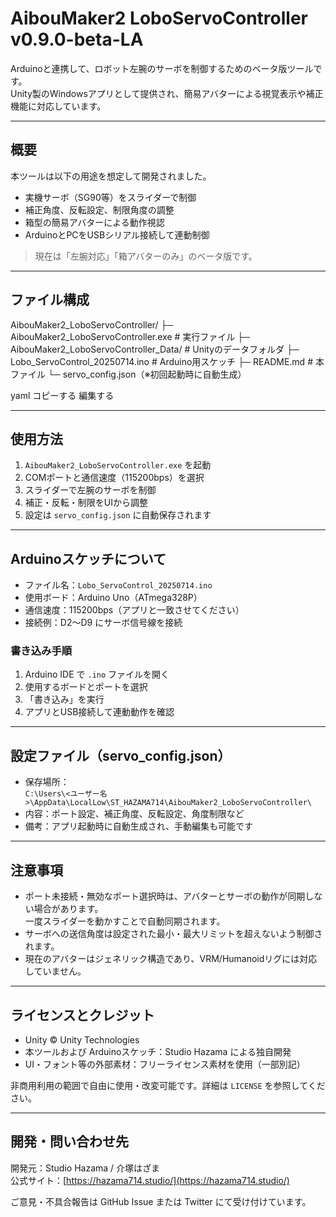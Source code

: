 # AibouMaker2 LoboServoController v0.9.0-beta-LA

Arduinoと連携して、ロボット左腕のサーボを制御するためのベータ版ツールです。  
Unity製のWindowsアプリとして提供され、簡易アバターによる視覚表示や補正機能に対応しています。

---

## 概要

本ツールは以下の用途を想定して開発されました。

- 実機サーボ（SG90等）をスライダーで制御  
- 補正角度、反転設定、制限角度の調整  
- 箱型の簡易アバターによる動作視認  
- ArduinoとPCをUSBシリアル接続して連動制御  

> 現在は「左腕対応」「箱アバターのみ」のベータ版です。

---

## ファイル構成

AibouMaker2_LoboServoController/
├─ AibouMaker2_LoboServoController.exe # 実行ファイル
├─ AibouMaker2_LoboServoController_Data/ # Unityのデータフォルダ
├─ Lobo_ServoControl_20250714.ino # Arduino用スケッチ
├─ README.md # 本ファイル
└─ servo_config.json（※初回起動時に自動生成）

yaml
コピーする
編集する

---

## 使用方法

1. `AibouMaker2_LoboServoController.exe` を起動  
2. COMポートと通信速度（115200bps）を選択  
3. スライダーで左腕のサーボを制御  
4. 補正・反転・制限をUIから調整  
5. 設定は `servo_config.json` に自動保存されます  

---

## Arduinoスケッチについて

- ファイル名：`Lobo_ServoControl_20250714.ino`  
- 使用ボード：Arduino Uno（ATmega328P）  
- 通信速度：115200bps（アプリと一致させてください）  
- 接続例：D2〜D9 にサーボ信号線を接続

### 書き込み手順

1. Arduino IDE で `.ino` ファイルを開く  
2. 使用するボードとポートを選択  
3. 「書き込み」を実行  
4. アプリとUSB接続して連動動作を確認

---

## 設定ファイル（servo_config.json）

- 保存場所：  
  `C:\Users\<ユーザー名>\AppData\LocalLow\ST_HAZAMA714\AibouMaker2_LoboServoController\`  
- 内容：ポート設定、補正角度、反転設定、角度制限など  
- 備考：アプリ起動時に自動生成され、手動編集も可能です  

---

## 注意事項

- ポート未接続・無効なポート選択時は、アバターとサーボの動作が同期しない場合があります。  
  一度スライダーを動かすことで自動同期されます。  
- サーボへの送信角度は設定された最小・最大リミットを超えないよう制御されます。  
- 現在のアバターはジェネリック構造であり、VRM/Humanoidリグには対応していません。

---

## ライセンスとクレジット

- Unity © Unity Technologies  
- 本ツールおよび Arduinoスケッチ：Studio Hazama による独自開発  
- UI・フォント等の外部素材：フリーライセンス素材を使用（一部別記）

非商用利用の範囲で自由に使用・改変可能です。詳細は `LICENSE` を参照してください。

---

## 開発・問い合わせ先

開発元：Studio Hazama / 介塚はざま  
公式サイト：[https://hazama714.studio/](https://hazama714.studio/)  

ご意見・不具合報告は GitHub Issue または Twitter にて受け付けています。